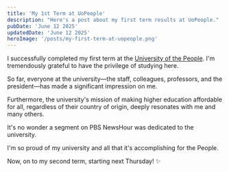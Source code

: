 ```yaml
---
title: 'My 1st Term at UoPeople'
description: "Here's a post about my first term results at UoPeople."
pubDate: 'June 12 2025'
updatedDate: 'June 12 2025'
heroImage: '/posts/my-first-term-at-uopeople.png'
---
```


I successfully completed my first term at the [University of the People](https://www.uopeople.edu/). I'm tremendously grateful to have the privilege of studying here.

So far, everyone at the university—the staff, colleagues, professors, and the president—has made a significant impression on me.

Furthermore, the university's mission of making higher education affordable for all, regardless of their country of origin, deeply resonates with me and many others.

It's no wonder a segment on PBS NewsHour was dedicated to the university.

I'm so proud of my university and all that it's accomplishing for the People.

Now, on to my second term, starting next Thursday! ✨